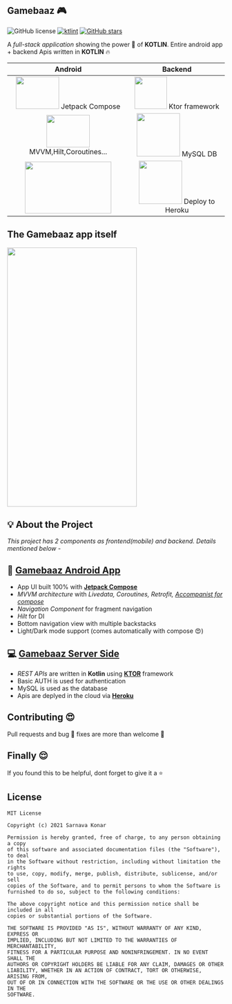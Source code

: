 ## Gamebaaz 🎮
![GitHub license](https://img.shields.io/apm/l/link) [![ktlint](https://img.shields.io/badge/code%20style-%E2%9D%A4-FF4081.svg)](https://ktlint.github.io/) [![GitHub stars](https://img.shields.io/github/stars/sarnavakonar/Gamebaaz?style=social)](https://github.com/sarnavakonar/Gamebaaz/stargazers)


A *full-stack application* showing the power 💪 of **KOTLIN**. Entire android app + backend Apis written in **KOTLIN** :fire:

Android             |  Backend
:-------------------------:|:-------------------------:
<img src="https://developer.android.google.cn/codelabs/jetpack-compose-animation/img/ea1442f28b3c3b39.png?hl=pt-br" width="100" height="75">       Jetpack Compose |  <img src="https://avatars.githubusercontent.com/u/28214161?s=200&v=4" width="75" height="75"> Ktor framework
<img src="https://i.pcmag.com/imagery/reviews/06fdvkyOgcsc4kzcSqhLmxB-12.1601663115.fit_scale.size_760x427.png" width="100" height="75"> MVVM,Hilt,Coroutines...|  <img src="https://pbs.twimg.com/profile_images/1255113654049128448/J5Yt92WW.png" width="100" height="100"> MySQL DB
<img src="https://theoriginalprintingcompany.com/wp-content/uploads/2016/08/Z_Blog-entry-Pictures_03.png" width="200" height="120"> | <img src="https://res.cloudinary.com/practicaldev/image/fetch/s--K2q0A5SX--/c_limit%2Cf_auto%2Cfl_progressive%2Cq_auto%2Cw_880/https://thepracticaldev.s3.amazonaws.com/i/2elgd5zp07wkeilkna63.png" width="100" height="100"> Deploy to Heroku 

## The Gamebaaz app itself

<img src="art/Gamebaaz_app.gif" width="300" height="600"/>

## 💡 About the Project

*This project has 2 components as frontend(mobile) and backend. Details mentioned below -*

## 📱 [Gamebaaz Android App](/android)

- App UI built 100% with [**Jetpack Compose**](https://developer.android.com/jetpack/compose)
- *MVVM architecture* with *Livedata, Coroutines, Retrofit, [Accompanist for compose](https://github.com/google/accompanist)*
- *Navigation Component* for fragment navigation
- *Hilt* for DI
- Bottom navigation view with multiple backstacks 
- Light/Dark mode support (comes automatically with compose 😍)

## 💻 [Gamebaaz Server Side](/server-side)

- *REST APIs* are written in **Kotlin** using [**KTOR**](https://ktor.io/) framework
- Basic AUTH is used for authentication
- MySQL is used as the database
- Apis are deplyed in the cloud via [**Heroku**](https://www.heroku.com/) 

## Contributing :heart_eyes:
Pull requests and bug 🐛 fixes are more than welcome 🙏 

## Finally 😌
If you found this to be helpful, dont forget to give it a ⭐️  

## License

```
MIT License

Copyright (c) 2021 Sarnava Konar

Permission is hereby granted, free of charge, to any person obtaining a copy
of this software and associated documentation files (the "Software"), to deal
in the Software without restriction, including without limitation the rights
to use, copy, modify, merge, publish, distribute, sublicense, and/or sell
copies of the Software, and to permit persons to whom the Software is
furnished to do so, subject to the following conditions:

The above copyright notice and this permission notice shall be included in all
copies or substantial portions of the Software.

THE SOFTWARE IS PROVIDED "AS IS", WITHOUT WARRANTY OF ANY KIND, EXPRESS OR
IMPLIED, INCLUDING BUT NOT LIMITED TO THE WARRANTIES OF MERCHANTABILITY,
FITNESS FOR A PARTICULAR PURPOSE AND NONINFRINGEMENT. IN NO EVENT SHALL THE
AUTHORS OR COPYRIGHT HOLDERS BE LIABLE FOR ANY CLAIM, DAMAGES OR OTHER
LIABILITY, WHETHER IN AN ACTION OF CONTRACT, TORT OR OTHERWISE, ARISING FROM,
OUT OF OR IN CONNECTION WITH THE SOFTWARE OR THE USE OR OTHER DEALINGS IN THE
SOFTWARE.
